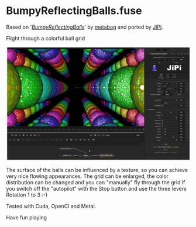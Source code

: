 # BumpyReflectingBalls.fuse


Based on '_[BumpyReflectingBalls](https://www.shadertoy.com/view/ltsXDB)_' by [metabog](https://www.shadertoy.com/user/metabog) and ported by [JiPi](../Profiles/JiPi.md).

Flight through a colorful ball grid

[![BumpyReflectingBalls](BumpyReflectingBalls.png)](https://github.com/nmbr73/Shadertoys/blob/main/AbstractShader/BumpyReflectingBalls.fuse)

The surface of the balls can be influenced by a texture, so you can achieve very nice flowing appearances. The grid can be enlarged, the color distribution can be changed and you can "manually" fly through the grid if you switch off the "autopilot" with the Stop button and use the three levers Rotation 1 to 3 :-)

Tested with Cuda, OpenCl and Metal.

Have fun playing
